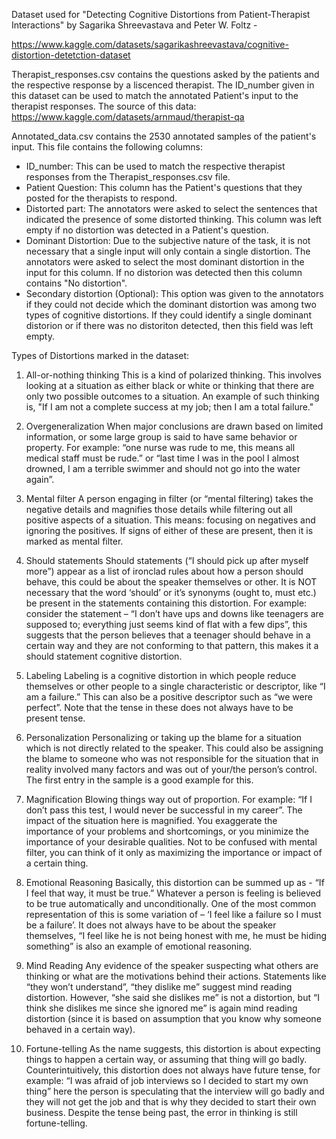 Dataset used for "Detecting Cognitive Distortions from Patient-Therapist Interactions" by Sagarika Shreevastava and Peter W. Foltz - 

https://www.kaggle.com/datasets/sagarikashreevastava/cognitive-distortion-detetction-dataset

Therapist_responses.csv contains the questions asked by the patients and the respective response by a liscenced therapist. The ID_number given in this dataset can be used to match the annotated Patient's input to the therapist responses. The source of this data: https://www.kaggle.com/datasets/arnmaud/therapist-qa

Annotated_data.csv contains the 2530 annotated samples of the patient's input. This file contains the following columns:
- ID_number: This can be used to match the respective therapist responses from the Therapist_responses.csv file.
- Patient Question: This column has the Patient's questions that they posted for the therapists to respond. 
- Distorted part: The annotators were asked to select the sentences that indicated the presence of some distorted thinking. This column was left empty if no distortion was detected in a Patient's question. 
- Dominant Distortion: Due to the subjective nature of the task, it is not necessary that a single input will only contain a single distortion. The annotators were asked to select the most dominant distortion in the input for this column. If no distorion was detected then this column contains "No distortion".
- Secondary distortion (Optional): This option was given to the annotators if they could not decide which the dominant distortion was among two types of cognitive distortions. If they could identify a single dominant distorion or if there was no distoriton detected, then this field was left empty. 

Types of Distortions marked in the dataset:

1. All-or-nothing thinking
This is a kind of polarized thinking. This involves looking at a situation as either black or white or thinking that there are only two possible outcomes to a situation. An example of such thinking is, "If I am not a complete success at my job; then I am a total failure."

2. Overgeneralization
When major conclusions are drawn based on limited information, or some large group is said to have same behavior or property. For example: “one nurse was rude to me, this means all medical staff must be rude.” or “last time I was in the pool I almost drowned, I am a terrible swimmer and should not go into the water again”.

3. Mental filter
A person engaging in filter (or “mental filtering) takes the negative details and magnifies those details while filtering out all positive aspects of a situation. This means: focusing on negatives and ignoring the positives. If signs of either of these are present, then it is marked as mental filter.

4. Should statements
Should statements (“I should pick up after myself more”) appear as a list of ironclad rules about how a person should behave, this could be about the speaker themselves or other. It is NOT necessary that the word ‘should’ or it’s synonyms (ought to, must etc.) be present in the statements containing this distortion. For example: consider the statement – “I don’t have ups and downs like teenagers are supposed to; everything just seems kind of flat with a few dips”, this suggests that the person believes that a teenager should behave in a certain way and they are not conforming to that pattern, this makes it a should statement cognitive distortion.

5. Labeling
Labeling is a cognitive distortion in which people reduce themselves or other people to a single characteristic or descriptor, like “I am a failure.” This can also be a positive descriptor such as “we were perfect”. Note that the tense in these does not always have to be present tense.

6. Personalization
Personalizing or taking up the blame for a situation which is not directly related to the speaker. This could also be assigning the blame to someone who was not responsible for the situation that in reality involved many factors and was out of your/the person’s control. The first entry in the sample is a good example for this.

7. Magnification
Blowing things way out of proportion. For example: “If I don’t pass this test, I would never be successful in my career”. The impact of the situation here is magnified. You exaggerate the importance of your problems and shortcomings, or you minimize the importance of your desirable qualities. Not to be confused with mental filter, you can think of it only as maximizing the importance or impact of a certain thing.

8. Emotional Reasoning
Basically, this distortion can be summed up as - “If I feel that way, it must be true.” Whatever a person is feeling is believed to be true automatically and unconditionally. One of the most common representation of this is some variation of – ‘I feel like a failure so I must be a failure’. It does not always have to be about the speaker themselves, “I feel like he is not being honest with me, he must be hiding something” is also an example of emotional reasoning.

9. Mind Reading
Any evidence of the speaker suspecting what others are thinking or what are the motivations behind their actions. Statements like “they won’t understand”, “they dislike me” suggest mind reading distortion. However, “she said she dislikes me” is not a distortion, but “I think she dislikes me since she ignored me” is again mind reading distortion (since it is based on assumption that you know why someone behaved in a certain way).

10. Fortune-telling
As the name suggests, this distortion is about expecting things to happen a certain way, or assuming that thing will go badly. Counterintuitively, this distortion does not always have future tense, for example: “I was afraid of job interviews so I decided to start my own thing” here the person is speculating that the interview will go badly and they will not get the job and that is why they decided to start their own business. Despite the tense being past, the error in thinking is still fortune-telling.